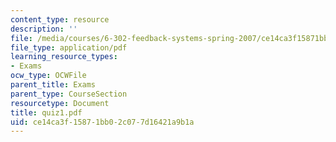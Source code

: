 ```yaml
---
content_type: resource
description: ''
file: /media/courses/6-302-feedback-systems-spring-2007/ce14ca3f15871bb02c077d16421a9b1a_quiz1.pdf
file_type: application/pdf
learning_resource_types:
- Exams
ocw_type: OCWFile
parent_title: Exams
parent_type: CourseSection
resourcetype: Document
title: quiz1.pdf
uid: ce14ca3f-1587-1bb0-2c07-7d16421a9b1a
---
```

